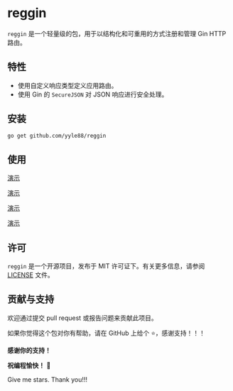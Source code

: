 # reggin

`reggin` 是一个轻量级的包，用于以结构化和可重用的方式注册和管理 Gin HTTP 路由。

## 特性
- 使用自定义响应类型定义应用路由。
- 使用 Gin 的 `SecureJSON` 对 JSON 响应进行安全处理。

## 安装

```bash
go get github.com/yyle88/reggin
```

## 使用

[演示](internal/demos/demo1x/routers1x/routers.go)

[演示](warpginhandle/reghan_p_test.go)

[演示](regginservice/reg_routes_test.go)

[演示](reggin_test.go)

## 许可

`reggin` 是一个开源项目，发布于 MIT 许可证下。有关更多信息，请参阅 [LICENSE](LICENSE) 文件。

## 贡献与支持

欢迎通过提交 pull request 或报告问题来贡献此项目。

如果你觉得这个包对你有帮助，请在 GitHub 上给个 ⭐，感谢支持！！！

**感谢你的支持！**

**祝编程愉快！** 🎉

Give me stars. Thank you!!!
